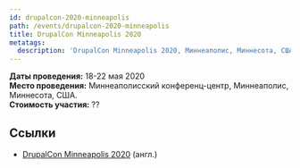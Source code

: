 ```yaml
---
id: drupalcon-2020-minneapolis
path: /events/drupalcon-2020-minneapolis
title: DrupalCon Minneapolis 2020
metatags:
  description: 'DrupalCon Minneapolis 2020, Миннеаполис, Миннесота, США. Даты проведения, докладчики, доклады.'
---
```


**Даты проведения:** 18-22 мая 2020\
**Место проведения:** Миннеаполисский конференц-центр, Миннеаполис, Миннесота, США.\
**Стоимость участия:** ??

## Ссылки

- [DrupalCon Minneapolis 2020](https://events.drupal.org/minneapolis2020) (англ.)
